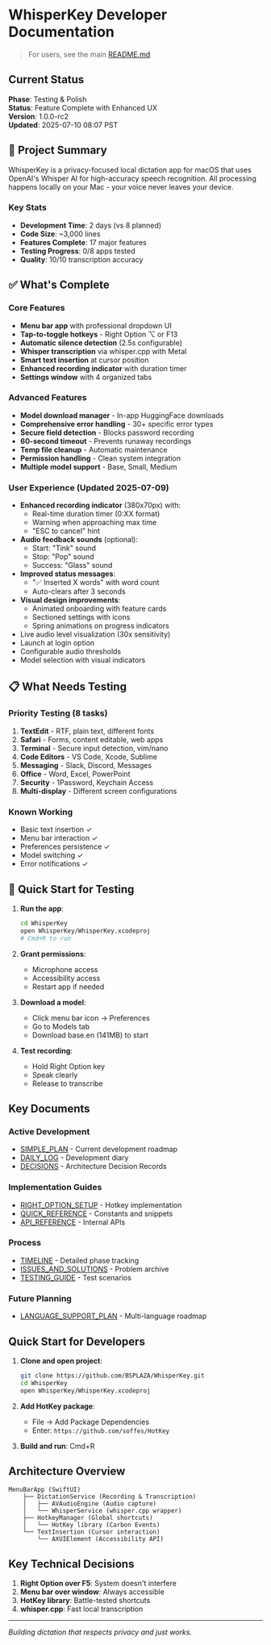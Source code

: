 # WhisperKey Developer Documentation

> For users, see the main [README.md](../README.md)

## Current Status

**Phase**: Testing & Polish  
**Status**: Feature Complete with Enhanced UX  
**Version**: 1.0.0-rc2  
**Updated**: 2025-07-10 08:07 PST

## 🎯 Project Summary

WhisperKey is a privacy-focused local dictation app for macOS that uses OpenAI's Whisper AI for high-accuracy speech recognition. All processing happens locally on your Mac - your voice never leaves your device.

### Key Stats
- **Development Time**: 2 days (vs 8 planned)
- **Code Size**: ~3,000 lines
- **Features Complete**: 17 major features
- **Testing Progress**: 0/8 apps tested
- **Quality**: 10/10 transcription accuracy

## ✅ What's Complete

### Core Features
- **Menu bar app** with professional dropdown UI
- **Tap-to-toggle hotkeys** - Right Option ⌥ or F13
- **Automatic silence detection** (2.5s configurable)
- **Whisper transcription** via whisper.cpp with Metal
- **Smart text insertion** at cursor position
- **Enhanced recording indicator** with duration timer
- **Settings window** with 4 organized tabs

### Advanced Features
- **Model download manager** - In-app HuggingFace downloads
- **Comprehensive error handling** - 30+ specific error types
- **Secure field detection** - Blocks password recording
- **60-second timeout** - Prevents runaway recordings
- **Temp file cleanup** - Automatic maintenance
- **Permission handling** - Clean system integration
- **Multiple model support** - Base, Small, Medium

### User Experience (Updated 2025-07-09)
- **Enhanced recording indicator** (380x70px) with:
  - Real-time duration timer (0:XX format)
  - Warning when approaching max time
  - "ESC to cancel" hint
- **Audio feedback sounds** (optional):
  - Start: "Tink" sound
  - Stop: "Pop" sound  
  - Success: "Glass" sound
- **Improved status messages**:
  - "✅ Inserted X words" with word count
  - Auto-clears after 3 seconds
- **Visual design improvements**:
  - Animated onboarding with feature cards
  - Sectioned settings with icons
  - Spring animations on progress indicators
- Live audio level visualization (30x sensitivity)
- Launch at login option
- Configurable audio thresholds
- Model selection with visual indicators

## 📋 What Needs Testing

### Priority Testing (8 tasks)
1. **TextEdit** - RTF, plain text, different fonts
2. **Safari** - Forms, content editable, web apps
3. **Terminal** - Secure input detection, vim/nano
4. **Code Editors** - VS Code, Xcode, Sublime
5. **Messaging** - Slack, Discord, Messages
6. **Office** - Word, Excel, PowerPoint
7. **Security** - 1Password, Keychain Access
8. **Multi-display** - Different screen configurations

### Known Working
- Basic text insertion ✓
- Menu bar interaction ✓
- Preferences persistence ✓
- Model switching ✓
- Error notifications ✓

## 🚀 Quick Start for Testing

1. **Run the app**:
   ```bash
   cd WhisperKey
   open WhisperKey/WhisperKey.xcodeproj
   # Cmd+R to run
   ```

2. **Grant permissions**:
   - Microphone access
   - Accessibility access
   - Restart app if needed

3. **Download a model**:
   - Click menu bar icon → Preferences
   - Go to Models tab
   - Download base.en (141MB) to start

4. **Test recording**:
   - Hold Right Option key
   - Speak clearly
   - Release to transcribe

## Key Documents

### Active Development
- [SIMPLE_PLAN](SIMPLE_PLAN.md) - Current development roadmap
- [DAILY_LOG](DAILY_LOG.md) - Development diary
- [DECISIONS](DECISIONS.md) - Architecture Decision Records

### Implementation Guides  
- [RIGHT_OPTION_SETUP](RIGHT_OPTION_SETUP.md) - Hotkey implementation
- [QUICK_REFERENCE](QUICK_REFERENCE.md) - Constants and snippets
- [API_REFERENCE](API_REFERENCE.md) - Internal APIs

### Process
- [TIMELINE](TIMELINE.md) - Detailed phase tracking
- [ISSUES_AND_SOLUTIONS](ISSUES_AND_SOLUTIONS.md) - Problem archive
- [TESTING_GUIDE](TESTING_GUIDE.md) - Test scenarios

### Future Planning
- [LANGUAGE_SUPPORT_PLAN](LANGUAGE_SUPPORT_PLAN.md) - Multi-language roadmap

## Quick Start for Developers

1. **Clone and open project**:
   ```bash
   git clone https://github.com/BSPLAZA/WhisperKey.git
   cd WhisperKey
   open WhisperKey/WhisperKey.xcodeproj
   ```

2. **Add HotKey package**: 
   - File → Add Package Dependencies
   - Enter: `https://github.com/soffes/HotKey`

3. **Build and run**: Cmd+R

## Architecture Overview

```
MenuBarApp (SwiftUI)
    ├── DictationService (Recording & Transcription)
    │   ├── AVAudioEngine (Audio capture)
    │   └── WhisperService (whisper.cpp wrapper)
    ├── HotkeyManager (Global shortcuts)
    │   └── HotKey library (Carbon Events)
    └── TextInsertion (Cursor interaction)
        └── AXUIElement (Accessibility API)
```

## Key Technical Decisions

1. **Right Option over F5**: System doesn't interfere
2. **Menu bar over window**: Always accessible
3. **HotKey library**: Battle-tested shortcuts
4. **whisper.cpp**: Fast local transcription

---

*Building dictation that respects privacy and just works.*